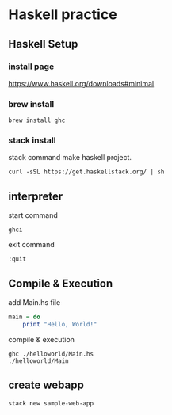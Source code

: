 # Haskell practice

## Haskell Setup

### install page

https://www.haskell.org/downloads#minimal

### brew install

```
brew install ghc
```

### stack install

stack command make haskell project.

```
curl -sSL https://get.haskellstack.org/ | sh
```

## interpreter

start command

```
ghci
```

exit command

```
:quit
```

## Compile & Execution

add Main.hs file

```haskell
main = do
    print "Hello, World!"
```

compile & execution

```shell
ghc ./helloworld/Main.hs
./helloworld/Main
```

## create webapp

```
stack new sample-web-app
```
